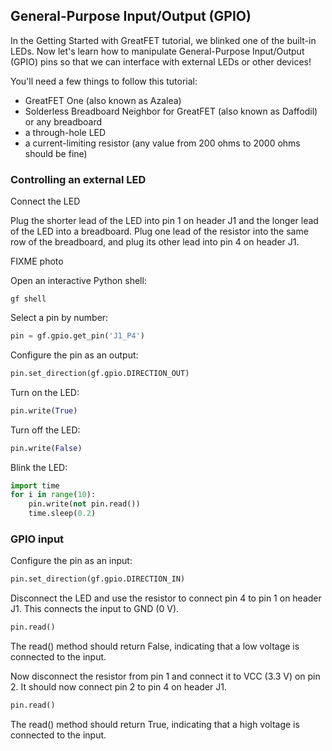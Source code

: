 ## General-Purpose Input/Output (GPIO)

In the Getting Started with GreatFET tutorial, we blinked one of the built-in
LEDs.  Now let's learn how to manipulate General-Purpose Input/Output (GPIO)
pins so that we can interface with external LEDs or other devices!

You'll need a few things to follow this tutorial:

* GreatFET One (also known as Azalea)
* Solderless Breadboard Neighbor for GreatFET (also known as Daffodil) or any breadboard
* a through-hole LED
* a current-limiting resistor (any value from 200 ohms to 2000 ohms should be fine)


### Controlling an external LED

Connect the LED

Plug the shorter lead of the LED into pin 1 on header J1 and the longer lead of
the LED into a breadboard.  Plug one lead of the resistor into the same row of
the breadboard, and plug its other lead into pin 4 on header J1.

FIXME photo

Open an interactive Python shell:

```
gf shell
```

Select a pin by number:

```python
pin = gf.gpio.get_pin('J1_P4')
```

Configure the pin as an output:

```python
pin.set_direction(gf.gpio.DIRECTION_OUT)
```

Turn on the LED:

```python
pin.write(True)
```

Turn off the LED:

```python
pin.write(False)
```

Blink the LED:

```python
import time
for i in range(10):
	pin.write(not pin.read())
	time.sleep(0.2)
```


### GPIO input

Configure the pin as an input:

```python
pin.set_direction(gf.gpio.DIRECTION_IN)
```

Disconnect the LED and use the resistor to connect pin 4 to pin 1 on header J1.
This connects the input to GND (0 V).

```python
pin.read()
```

The read() method should return False, indicating that a low voltage is
connected to the input.

Now disconnect the resistor from pin 1 and connect it to VCC (3.3 V) on pin 2.  It should now connect pin 2 to pin 4 on header J1.

```python
pin.read()
```

The read() method should return True, indicating that a high voltage is
connected to the input.
